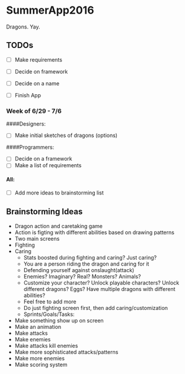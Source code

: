 # SummerApp2016
Dragons. Yay.

## TODOs
  - [ ] Make requirements  
  - [ ] Decide on framework  
  - [ ] Decide on a name  
  - [ ] Finish App  
 
 
### Week of 6/29 - 7/6


####Designers:   
 - [ ] Make initial sketches of dragons (options) 
 
####Programmers:   
 - [ ] Decide on a framework 
 - [ ] Make a list of requirements  
 
#### All:  
 - [ ] Add more ideas to brainstorming list
 
 
## Brainstorming Ideas
  - Dragon action and caretaking game
  - Action is figting with different abilities based on drawing patterns
  - Two main screens
- Fighting
- Caring
  - Stats boosted during fighting and caring? Just caring?
  - You are a person riding the dragon and caring for it
  - Defending yourself against onslaught(attack)
  - Enemies? Imaginary? Real? Monsters? Animals?
  - Customize your character? Unlock playable characters? Unlock different dragons? Eggs? Have multiple dragons with different abilities?
  - Feel free to add more
  - Do just fighting screen first, then add caring/customization
  - Sprints/Goals/Tasks:
- Make something show up on screen
- Make an animation
- Make attacks
- Make enemies
- Make attacks kill enemies
- Make more sophisticated attacks/patterns
- Make more enemies
- Make scoring system
